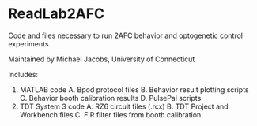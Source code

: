 # ReadLab2AFC
Code and files necessary to run 2AFC behavior and optogenetic control experiments

Maintained by Michael Jacobs, University of Connecticut

Includes:
  1. MATLAB code
      A. Bpod protocol files
      B. Behavior result plotting scripts
      C. Behavior booth calibration results
      D. PulsePal scripts
  2. TDT System 3 code
      A. RZ6 circuit files (.rcx)
      B. TDT Project and Workbench files
      C. FIR filter files from booth calibration
      
